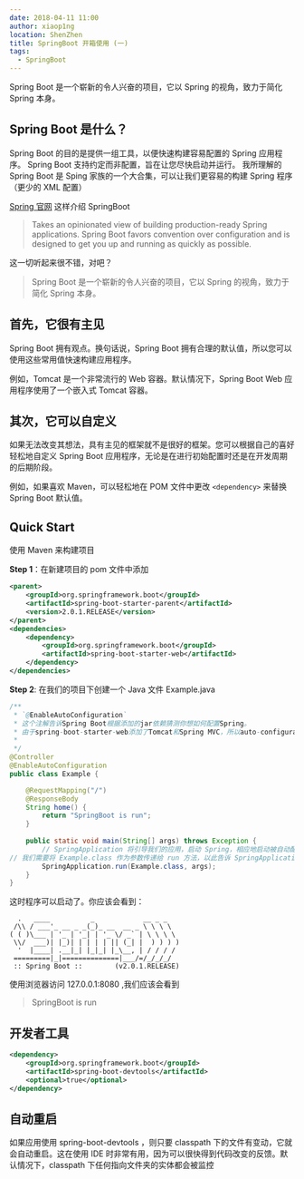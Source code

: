 ```yaml
---
date: 2018-04-11 11:00
author: xiaop1ng
location: ShenZhen
title: SpringBoot 开箱使用 (一)
tags:
  - SpringBoot
---
```



Spring Boot 是一个崭新的令人兴奋的项目，它以 Spring 的视角，致力于简化 Spring 本身。

## Spring Boot 是什么？
Spring Boot 的目的是提供一组工具，以便快速构建容易配置的 Spring 应用程序。
Spring Boot 支持约定而非配置，旨在让您尽快启动并运行。
我所理解的 Spring Boot 是 Sping 家族的一个大合集，可以让我们更容易的构建 Spring 程序（更少的 XML 配置）

[Spring 官网](http://projects.spring.io/spring-boot) 这样介绍 SpringBoot

> Takes an opinionated view of building production-ready Spring applications. Spring Boot favors convention over configuration and is designed to get you up and running as quickly as possible.

这一切听起来很不错，对吧？ 
> Spring Boot 是一个崭新的令人兴奋的项目，它以 Spring 的视角，致力于简化 Spring 本身。

## 首先，它很有主见
Spring Boot 拥有观点。换句话说，Spring Boot 拥有合理的默认值，所以您可以使用这些常用值快速构建应用程序。

例如，Tomcat 是一个非常流行的 Web 容器。默认情况下，Spring Boot Web 应用程序使用了一个嵌入式 Tomcat 容器。

## 其次，它可以自定义
如果无法改变其想法，具有主见的框架就不是很好的框架。您可以根据自己的喜好轻松地自定义 Spring Boot 应用程序，无论是在进行初始配置时还是在开发周期的后期阶段。

例如，如果喜欢 Maven，可以轻松地在 POM 文件中更改 `<dependency>` 来替换 Spring Boot 默认值。

## Quick Start

使用 Maven 来构建项目

**Step 1**：在新建项目的 pom 文件中添加

```xml
<parent>
    <groupId>org.springframework.boot</groupId>
    <artifactId>spring-boot-starter-parent</artifactId>
    <version>2.0.1.RELEASE</version>
</parent>
<dependencies>
    <dependency>
        <groupId>org.springframework.boot</groupId>
        <artifactId>spring-boot-starter-web</artifactId>
    </dependency>
</dependencies>
```
**Step 2**: 在我们的项目下创建一个 Java 文件 Example.java

```java
/**
 * `@EnableAutoConfiguration`
 * 这个注解告诉Spring Boot根据添加的jar依赖猜测你想如何配置Spring。
 * 由于spring-boot-starter-web添加了Tomcat和Spring MVC，所以auto-configuration将假定你正在开发一个web应用，并对Spring进行相应地设置。
 * 
 */
@Controller
@EnableAutoConfiguration
public class Example {

    @RequestMapping("/")
    @ResponseBody
    String home() {
        return "SpringBoot is run";
    }
    
    public static void main(String[] args) throws Exception {
    	// SpringApplication 将引导我们的应用，启动 Spring，相应地启动被自动配置的 Tomcat web 服务器。
// 我们需要将 Example.class 作为参数传递给 run 方法，以此告诉 SpringApplication 谁是主要的 Spring 组件，并传递 args 数组以暴露所有的命令行参数。    
        SpringApplication.run(Example.class, args);
    }
}
```

这时程序可以启动了。你应该会看到：
```
  .   ____          _            __ _ _
 /\\ / ___'_ __ _ _(_)_ __  __ _ \ \ \ \
( ( )\___ | '_ | '_| | '_ \/ _` | \ \ \ \
 \\/  ___)| |_)| | | | | || (_| |  ) ) ) )
  '  |____| .__|_| |_|_| |_\__, | / / / /
 =========|_|==============|___/=/_/_/_/
 :: Spring Boot ::        (v2.0.1.RELEASE)
```

使用浏览器访问 127.0.0.1:8080 ,我们应该会看到

> SpringBoot is run

## 开发者工具
```xml
<dependency>
    <groupId>org.springframework.boot</groupId>
    <artifactId>spring-boot-devtools</artifactId>
    <optional>true</optional>
</dependency>
```
## 自动重启

如果应用使用 spring-boot-devtools ，则只要 classpath 下的文件有变动，它就会自动重启。这在使用 IDE 时非常有用，因为可以很快得到代码改变的反馈。默认情况下，classpath 下任何指向文件夹的实体都会被监控